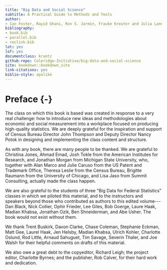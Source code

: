 ```yaml
---
title: "Big Data and Social Science"
subtitle: A Practical Guide to Methods and Tools
author:
- Ian Foster, Rayid Ghani, Ron S. Jarmin, Frauke Kreuter and Julia Lane
bibliography:
- book.bib
- parallel.bib
- reclink.bib
lot: yes
lof: yes
documentclass: krantz
github-repo: Coleridge-Initiative/big-data-and-social-science
site: bookdown::bookdown_site
link-citations: yes
biblio-style: apalike
---
```


# Preface {-}

The class on which this book is based was created in response to a very real challenge: how to introduce new ideas and methodologies about economic and social measurement into a workplace focused on producing high-quality statistics.  We are deeply grateful for the inspiration and support of Census Bureau Director John Thompson and Deputy Director Nancy Potok in designing and implementing the class content and structure.

As with any book, there are many people to be thanked. We are grateful to Christina Jones, Ahmad Emad, Josh Tokle from the American Institutes for Research, and Jonathan Morgan from Michigan State University, who, together with Alan Marco and Julie Caruso from the US Patent and Trademark Office, Theresa Leslie from the Census Bureau, Brigitte Raumann from the University of Chicago, and Lisa Jaso from Summit Consulting, actually made the class happen.

We are also grateful to the students of three "Big Data for Federal Statistics" classes in which we piloted this material, and to the instructors and speakers beyond those who  contributed as authors to this edited volume---Dan Black, Nick Collier, Ophir Frieder, Lee Giles, Bob Goerge, Laure Haak, Madian Khabsa, Jonathan Ozik, Ben Shneiderman, and Abe Usher. The book would not exist without them.

We thank Trent Buskirk, Davon Clarke, Chase Coleman, Stephanie Eckman, Matt Gee, Laurel Haak, Jen Helsby, Madian Khabsa, Ulrich Kohler, Charlotte Oslund, Rod Little, Arnaud Sahuguet, Tim Savage, Severin Thaler, and Joe Walsh for their helpful comments on drafts of this material.

We also owe a great debt to the copyeditor, Richard Leigh; the project editor, Charlotte Byrnes; and the publisher, Rob Calver, for their hard work and dedication.
